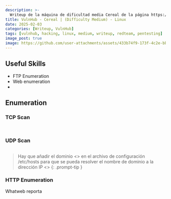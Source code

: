 ```yaml
---
description: >-
  Writeup de la máquina de dificultad media Cereal de la página https://vulnhub.com
title: VulnHub - Cereal | (Difficulty Medium) - Linux
date: 2025-02-03
categories: [Writeup, VulnHub]
tags: [vulnhub, hacking, linux, medium, writeup, redteam, pentesting]
image_post: true
image: https://github.com/user-attachments/assets/433b74f9-173f-4c2e-bb49-9e65daa65de9
---
```


## Useful Skills

* FTP Enumeration
* Web enumeration
* 

## Enumeration

### TCP Scan

 ```bash

```

```bash

```

### UDP Scan

 ```bash

```

> Hay que añadir el dominio <> en el archivo de configuración /etc/hosts para que se pueda resolver el nombre de dominio a la dirección IP <>
{: .prompt-tip }

### HTTP Enumeration

Whatweb reporta

```bash
```
